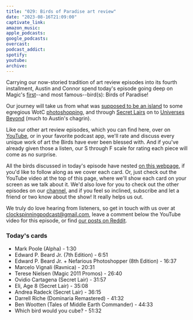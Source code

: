 ```yaml
---
title: "029: Birds of Paradise art review"
date: "2023-08-16T21:09:00"
captivate_link: 
amazon_music: 
apple_podcasts: 
google_podcasts: 
overcast: 
podcast_addict: 
spotify: 
youtube: 
archive: 
---
```


Carrying our now-storied tradition of art review episodes into its fourth installment, Austin and Connor spend today's episode going deep on Magic's [first](https://secretlair.wizards.com/us/en/product/608498/ornithological-studies)--and most famous--bird(s): Birds of Paradise!

Our journey will take us from what was [supposed to be an island](https://scryfall.com/card/lea/186/birds-of-paradise) to some egregious WotC [photoshopping](https://scryfall.com/card/8ed/233/birds-of-paradise), and through [Secret Lairs](https://scryfall.com/card/sld/1148/birds-of-paradise) on to [Universes Beyond](https://scryfall.com/card/ltc/235/birds-of-paradise) (much to Austin's chagrin).

Like our other art review episodes, which you can find here, over on [YouTube](https://www.youtube.com/@clockspinning), or in your favorite podcast app, we'll rate and discuss every unique work of art the Birds have ever been blessed with. And if you've already given those a listen, our S through F scale for rating each piece will come as no surprise.

All the birds discussed in today's episode have nested [on this webpage](https://scryfall.com/search?q=%2B%2B+%28e%3Alea+cn%3D186%29+OR+%28e%3A7ed+cn%3D231%29+OR+%28e%3A8ed+cn%3D233%29+OR+%28e%3Arav+cn%3D153%29+OR+%28e%3Apm11+cn%3D165%29+OR+%28e%3Asld+cn%3D92%29+OR+%28e%3Asld+cn%3D1147%29+OR+%28e%3Asld+cn%3A1148%29+OR+%28e%3Admr+cn%3D439%29+OR+%28e%3Altc+cn%3A235%29+order%3Areleased+dir%3Aasc), if you'd like to follow along as we cover each card. Or, just check out the YouTube video at the top of this page, where we'll show each card on your screen as we talk about it. We'd also love for you to check out the other episodes on our [channel](https://www.youtube.com/@clockspinning), and if you feel so inclined, subscribe and let a friend or two know about the show! It really helps us out.

We truly do love hearing from listeners, so get in touch with us over at clockspinningpodcast@gmail.com, leave a comment below the YouTube video for this episode, or find [our posts on Reddit](https://www.reddit.com/user/ClockSpinning/).

### Today's cards

* Mark Poole (Alpha) - 1:30
* Edward P. Beard Jr. (7th Edition) - 6:51
* Edward P. Beard Jr. + Nefarious Photoshopper (8th Edition) - 16:37
* Marcelo Vignali (Ravnica) - 20:31
* Terese Nielsen (Magic 2011 Promos) - 26:40
* Ovidio Cartagena (Secret Lair) - 31:57
* Eli, Age 8 (Secret Lair) - 35:08
* Andrea Radeck (Secret Lair) - 36:15
* Darrell Riche (Dominaria Remastered) - 41:32
* Ben Wootten (Tales of Middle Earth Commander) - 44:33
* Which bird would you cube? - 51:32